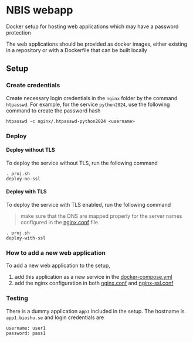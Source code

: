 # NBIS webapp 
Docker setup for hosting web applications which may have a password protection

The web applications should be provided as docker images, either existing in a repository or with a Dockerfile that can be built locally

## Setup 

### Create credentials
Create necessary login credentials in the `nginx` folder by the command `htpasswd`. For example, for the service `python2024`, use the following command to create the password hash 


```
htpasswd -c nginx/.htpasswd-python2024 <username>
```

### Deploy 

#### Deploy without TLS

To deploy the service without TLS, run the following command

```
. proj.sh
deploy-no-ssl
```

#### Deploy with TLS 

To deploy the service with TLS enabled, run the following command
> make sure that the DNS are mapped properly for the server names configured in the [nginx.conf](./nginx/nginx.conf) file.

```
. proj.sh
deploy-with-ssl
```

### How to add a new web application

To add a new web application to the setup, 
1. add this application as a new service in the [docker-compose.yml](./docker-compose.yml) 
2. add the nginx configuration in both [nginx.conf](./nginx/nginx.conf) and [nginx-ssl.conf](./nginx/nginx-ssl.conf)

### Testing
There is a dummy application `app1` included in the setup. The hostname is `app1.bioshu.se` and 
login credentials are 
```
username: user1
password: pass1
```
